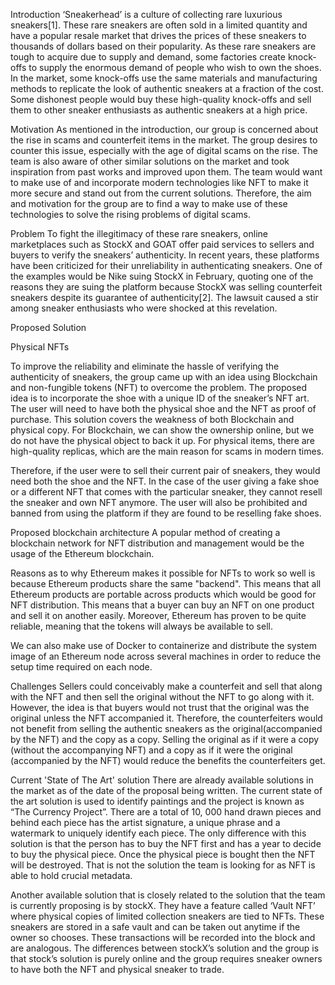 Introduction
‘Sneakerhead’ is a culture of collecting rare luxurious sneakers[1]. These rare sneakers are often sold in a limited quantity and have a popular resale market that drives the prices of these sneakers to thousands of dollars based on their popularity. As these rare sneakers are tough to acquire due to supply and demand, some factories create knock-offs to supply the enormous demand of people who wish to own the shoes. In the market, some knock-offs use the same materials and manufacturing methods to replicate the look of authentic sneakers at a fraction of the cost. Some dishonest people would buy these high-quality knock-offs and sell them to other sneaker enthusiasts as authentic sneakers at a high price.

Motivation 
As mentioned in the introduction, our group is concerned about the rise in scams and counterfeit items in the market. The group desires to counter this issue, especially with the age of digital scams on the rise. The team is also aware of other similar solutions on the market and took inspiration from past works and improved upon them. The team would want to make use of and incorporate modern technologies like NFT to make it more secure and stand out from the current solutions. Therefore, the aim and motivation for the group are to find a way to make use of these technologies to solve the rising problems of digital scams.

Problem
To fight the illegitimacy of these rare sneakers, online marketplaces such as StockX and GOAT offer paid services to sellers and buyers to verify the sneakers’ authenticity. In recent years, these platforms have been criticized for their unreliability in authenticating sneakers. One of the examples would be Nike suing StockX in February, quoting one of the reasons they are suing the platform because StockX was selling counterfeit sneakers despite its guarantee of authenticity[2]. The lawsuit caused a stir among sneaker enthusiasts who were shocked at this revelation.

Proposed Solution

Physical NFTs

To improve the reliability and eliminate the hassle of verifying the authenticity of sneakers, the group came up with an idea using Blockchain and non-fungible tokens (NFT) to overcome the problem. The proposed idea is to incorporate the shoe with a unique ID of the sneaker’s NFT art. The user will need to have both the physical shoe and the NFT as proof of purchase. This solution covers the weakness of both Blockchain and physical copy. For Blockchain, we can show the ownership online, but we do not have the physical object to back it up. For physical items, there are high-quality replicas, which are the main reason for scams in modern times. 

Therefore, if the user were to sell their current pair of sneakers, they would need both the shoe and the NFT. In the case of the user giving a fake shoe or a different NFT that comes with the particular sneaker, they cannot resell the sneaker and own NFT anymore. The user will also be prohibited and banned from using the platform if they are found to be reselling fake shoes. 

Proposed blockchain architecture
A popular method of creating a blockchain network for NFT distribution and management would be the usage of the Ethereum blockchain.

Reasons as to why Ethereum makes it possible for NFTs to work so well is because Ethereum
products share the same "backend". This means that all Ethereum products are portable across products which would be good for NFT distribution. This means that a buyer can buy an NFT on one product and sell it on another easily. Moreover, Ethereum has proven to be quite reliable, meaning that the tokens will always be available to sell.

We can also make use of Docker to containerize and distribute the system image of an Ethereum node across several machines in order to reduce the setup time required on each node.

Challenges
Sellers could conceivably make a counterfeit and sell that along with the NFT and then sell the original without the NFT to go along with it. However, the idea is that buyers would not trust that the original was the original unless the NFT accompanied it. Therefore, the counterfeiters would not benefit from selling the authentic sneakers as the original(accompanied by the NFT) and the copy as a copy. Selling the original as if it were a copy (without the accompanying NFT) and a copy as if it were the original (accompanied by the NFT) would reduce the benefits the counterfeiters get.

Current 'State of The Art' solution
There are already available solutions in the market as of the date of the proposal being written. The current state of the art solution is used to identify paintings and the project is known as “The Currency Project”. There are a total of 10, 000 hand drawn pieces and behind each piece has the artist signature, a unique phrase and a watermark to uniquely identify each piece. The only difference with this solution is that the person has to buy the NFT first and has a year to decide to buy the physical piece. Once the physical piece is bought then the NFT will be destroyed. That is not the solution the team is looking for as NFT is able to hold crucial metadata. 

Another available solution that is closely related to the solution that the team is currently proposing is by stockX. They have a feature called ‘Vault NFT’ where physical copies of limited collection sneakers are tied to NFTs. These sneakers are stored in a safe vault and can be taken out anytime if the owner so chooses. These transactions will be recorded into the block and are analogous. The differences between stockX’s solution and the group is that stock’s solution is purely online and the group requires sneaker owners to have both the NFT and physical sneaker to trade.  
